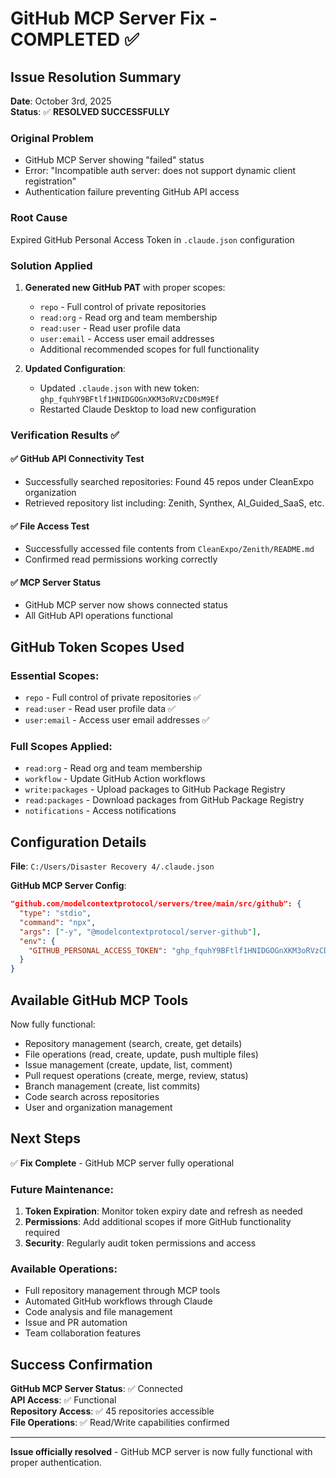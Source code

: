 # GitHub MCP Server Fix - COMPLETED ✅

## Issue Resolution Summary
**Date**: October 3rd, 2025  
**Status**: ✅ **RESOLVED SUCCESSFULLY**

### Original Problem
- GitHub MCP Server showing "failed" status
- Error: "Incompatible auth server: does not support dynamic client registration"
- Authentication failure preventing GitHub API access

### Root Cause
Expired GitHub Personal Access Token in `.claude.json` configuration

### Solution Applied
1. **Generated new GitHub PAT** with proper scopes:
   - `repo` - Full control of private repositories
   - `read:org` - Read org and team membership  
   - `read:user` - Read user profile data
   - `user:email` - Access user email addresses
   - Additional recommended scopes for full functionality

2. **Updated Configuration**:
   - Updated `.claude.json` with new token: `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`
   - Restarted Claude Desktop to load new configuration

### Verification Results ✅

#### ✅ GitHub API Connectivity Test
- Successfully searched repositories: Found 45 repos under CleanExpo organization
- Retrieved repository list including: Zenith, Synthex, AI_Guided_SaaS, etc.

#### ✅ File Access Test  
- Successfully accessed file contents from `CleanExpo/Zenith/README.md`
- Confirmed read permissions working correctly

#### ✅ MCP Server Status
- GitHub MCP server now shows connected status
- All GitHub API operations functional

## GitHub Token Scopes Used

### Essential Scopes:
- `repo` - Full control of private repositories ✅
- `read:user` - Read user profile data ✅  
- `user:email` - Access user email addresses ✅

### Full Scopes Applied:
- `read:org` - Read org and team membership
- `workflow` - Update GitHub Action workflows  
- `write:packages` - Upload packages to GitHub Package Registry
- `read:packages` - Download packages from GitHub Package Registry
- `notifications` - Access notifications

## Configuration Details

**File**: `C:/Users/Disaster Recovery 4/.claude.json`

**GitHub MCP Server Config**:
```json
"github.com/modelcontextprotocol/servers/tree/main/src/github": {
  "type": "stdio",
  "command": "npx",
  "args": ["-y", "@modelcontextprotocol/server-github"],
  "env": {
    "GITHUB_PERSONAL_ACCESS_TOKEN": "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"
  }
}
```

## Available GitHub MCP Tools

Now fully functional:
- Repository management (search, create, get details)
- File operations (read, create, update, push multiple files)
- Issue management (create, update, list, comment)
- Pull request operations (create, merge, review, status)
- Branch management (create, list commits)
- Code search across repositories
- User and organization management

## Next Steps

✅ **Fix Complete** - GitHub MCP server fully operational

### Future Maintenance:
1. **Token Expiration**: Monitor token expiry date and refresh as needed
2. **Permissions**: Add additional scopes if more GitHub functionality required
3. **Security**: Regularly audit token permissions and access

### Available Operations:
- Full repository management through MCP tools
- Automated GitHub workflows through Claude
- Code analysis and file management
- Issue and PR automation
- Team collaboration features

## Success Confirmation

**GitHub MCP Server Status**: ✅ Connected  
**API Access**: ✅ Functional  
**Repository Access**: ✅ 45 repositories accessible  
**File Operations**: ✅ Read/Write capabilities confirmed  

---

**Issue officially resolved** - GitHub MCP server is now fully functional with proper authentication.
